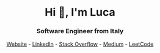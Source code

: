 <h1 align="center">Hi 👋, I'm Luca</h1>
<h3 align="center">Software Engineer from Italy</h3>

<p align="center">
<a href="https://lucapizzini.com" target="blank">Website</a>
-
<a href="https://linkedin.com/in/luca-pizzini" target="blank">LinkedIn</a>
-
<a href="https://stackoverflow.com/users/13211263" target="blank">Stack Overflow</a>
-
<a href="https://medium.com/@lpizzinidev" target="blank">Medium</a>
-
<a href="https://www.leetcode.com/lpizzinidev" target="blank">LeetCode</a>
</p>

